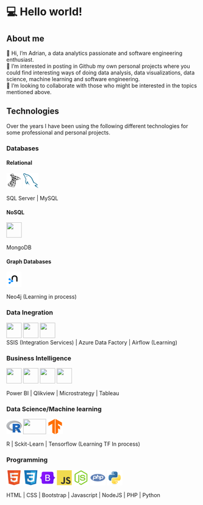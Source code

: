 # 💻 Hello world!

## About me

👋 Hi, I’m Adrian, a data analytics passionate and software engineering enthusiast.
<br>
👀 I’m interested in posting in Github my own personal projects where you could find interesting ways of doing data analysis, data visualizations, data science, machine learning and software engineering.
<br>
💞️ I’m looking to collaborate with those who might be interested in the topics mentioned above. 
<!---
adrianrodriguez-io/adrianrodriguez-io is a ✨ special ✨ repository because its `README.md` (this file) appears on your GitHub profile.
You can click the Preview link to take a look at your changes.
--->

## Technologies

Over the years I have been using the following different technologies for some professional and personal projects.

### Databases 

#### Relational
<img width='40' height='40' src='https://github.com/devicons/devicon/blob/master/icons/microsoftsqlserver/microsoftsqlserver-plain.svg'></img>
<img width='40' height='40' src='https://github.com/devicons/devicon/blob/master/icons/mysql/mysql-plain.svg'></img>

SQL Server | MySQL

#### NoSQL

<img width='40' height='40' src='https://cdn.worldvectorlogo.com/logos/mongodb-icon-1.svg'></img>

MongoDB

#### Graph Databases

<img width='40' height='40' src='https://github.com/devicons/devicon/blob/master/icons/neo4j/neo4j-original.svg'></img>

Neo4j (Learning in process)

### Data Inegration
<img width='40' height='40' src='https://www.google.com/imgres?imgurl=https%3A%2F%2Fimg1.wsimg.com%2Fisteam%2Fip%2Ff6730bd5-4e34-489f-b1db-dbcdf090c3c4%2FTraining_Icons_training_icon_ssis_lightblue.png%2F%3A%2Fcr%3Dt%3A0%2525%2Cl%3A0%2525%2Cw%3A100%2525%2Ch%3A100%2525%2Frs%3Dw%3A400%2Ccg%3Atrue&imgrefurl=https%3A%2F%2Fdataminerz.net%2Fssis&tbnid=PPXS_CLL6k4njM&vet=12ahUKEwjlqpzD7fT6AhUIphoKHVF_DzsQMygKegUIARDRAQ..i&docid=bb5HpEpqPV9cLM&w=400&h=319&q=ssis%20icon&ved=2ahUKEwjlqpzD7fT6AhUIphoKHVF_DzsQMygKegUIARDRAQ'></img>
<img width='40' height='40' src='[https://www.google.com/url?sa=i&url=https%3A%2F%2Fvecta.io%2Fsymbols%2F28%2Fmicrosoft-azure-color%2F27%2Fdata-factory&psig=AOvVaw0rAYKW3XNGoXFcYz9IGIL0&ust=1666563294542000&source=images&cd=vfe&ved=0CAwQjRxqFwoTCOiA5Zru9PoCFQAAAAAdAAAAABAE](https://vecta.io/symbols/28/microsoft-azure-color/27/data-factory)'></img>
<img width='40' height='40' src='[https://www.google.com/url?sa=i&url=https%3A%2F%2Fcwiki.apache.org%2Fconfluence%2Fdisplay%2FAIRFLOW%2FAirflow%2Blogos&psig=AOvVaw3H7owBQmsX_mgQ4kO1gMHh&ust=1666563155703000&source=images&cd=vfe&ved=0CAwQjRxqFwoTCLCMz9jt9PoCFQAAAAAdAAAAABAE](https://airflow.apache.org/)'></img>
<br>
SSIS (Integration Services) | Azure Data Factory | Airflow (Learning)

### Business Intelligence 

<img width='40' height='40' src='https://encrypted-tbn0.gstatic.com/images?q=tbn:ANd9GcRy2o-r0ONVA0CO1sJXCUNWP21QbxCGIbuzL9RsrJ2mrA&s'></img>
<img width='40' height='40' src='https://encrypted-tbn0.gstatic.com/images?q=tbn:ANd9GcSkCTCvv2IwPQ7QDAUctPO8L5TzTMqdPEiMc7ncabtrog&s'></img>
<img width='40' height='40' src='https://encrypted-tbn0.gstatic.com/images?q=tbn:ANd9GcRbdZwSMLvGzBnm096Gv_HQPZ6E2nz9DIwcualunWEFxQ&s'></img>
<img width='40' height='40' src='https://encrypted-tbn0.gstatic.com/images?q=tbn:ANd9GcTaN9--2aOJz0yaOxy_sYh1hoKJuuzGEzIEo8LixXyFaQ&s'></img>

Power BI | Qlikview | Microstrategy | Tableau

### Data Science/Machine learning

<img width='40' height='40' src='https://github.com/devicons/devicon/blob/master/icons/r/r-original.svg'></img>
<img width='60' height='40' src=https://upload.wikimedia.org/wikipedia/commons/thumb/0/05/Scikit_learn_logo_small.svg/2560px-Scikit_learn_logo_small.svg.png></img>
<img width='40' height='40' src='https://github.com/devicons/devicon/blob/master/icons/tensorflow/tensorflow-original.svg'></img>

R | Sckit-Learn | Tensorflow (Learning TF In process)

### Programming

<img width='40' height='40' src='https://github.com/devicons/devicon/blob/master/icons/html5/html5-original.svg'></img>
<img width='40' height='40' src='https://github.com/devicons/devicon/blob/master/icons/css3/css3-original.svg'></img>
<img width='40' height='40' src='https://github.com/devicons/devicon/blob/master/icons/bootstrap/bootstrap-original.svg'></img>
<img width='40' height='40' src='https://github.com/devicons/devicon/blob/master/icons/javascript/javascript-original.svg'></img>
<img width='40' height='40' src='https://github.com/devicons/devicon/blob/master/icons/nodejs/nodejs-plain.svg'></img>
<img width='40' height='40' src='https://github.com/devicons/devicon/blob/master/icons/php/php-plain.svg'></img>
<img width='40' height='40' src='https://github.com/devicons/devicon/blob/master/icons/python/python-original.svg'></img>

HTML | CSS | Bootstrap | Javascript | NodeJS | PHP | Python
